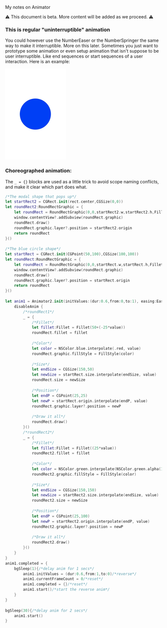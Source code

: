 My notes on Animator<!--more--> 

⚠️️ This document is beta. More content will be added as we proceed. ⚠️️

### This is regular "uninterruptible" animation 

You could however use the NumberEaser or the NumberSpringer the same way to make it interruptible. More on this later. Sometimes you just want to prototype some animation or even setup animation that isn't suppose to be user interruptible. Like end sequences or start sequences of a user interaction. Here is an example:

<img width="195" alt="img" src="https://raw.githubusercontent.com/stylekit/img/master/modal_anim.gif">

### Choreographed animation:

The `_ = {}` blocks are used as a little trick to avoid scope naming conflicts, and make it clear which part does what.

```swift
/*The modal shape that pops up*/
let startRect2 = CGRect.init(rect.center,CGSize(0,0))
let roundRect2:RoundRectGraphic = {
    let roundRect = RoundRectGraphic(0,0,startRect2.w,startRect2.h,Fillet(0),FillStyle(NSColor.yellow.alpha(0)),nil)
    window.contentView?.addSubview(roundRect.graphic)
    roundRect.draw()
    roundRect.graphic.layer?.position = startRect2.origin
    return roundRect
}()

/*The blue circle shape*/
let startRect = CGRect.init(CGPoint(50,100),CGSize(100,100))
let roundRect:RoundRectGraphic = {
    let roundRect = RoundRectGraphic(0,0,startRect.w,startRect.h,Fillet(50),FillStyle(.blue),nil)
    window.contentView?.addSubview(roundRect.graphic)
    roundRect.draw()
    roundRect.graphic.layer?.position = startRect.origin
    return roundRect
}()

let anim1 = Animator2.init(initValues:(dur:0.6,from:0,to:1), easing:Easing.expo.easeOut) { value in
    disableAnim {
        /*roundRect1*/
        _ = {
            /*Fillet*/
            let fillet:Fillet = Fillet(50+(-25*value))
            roundRect.fillet = fillet
            
            /*Color*/
            let color = NSColor.blue.interpolate(.red, value)
            roundRect.graphic.fillStyle = FillStyle(color)
            
            /*Size*/
            let endSize = CGSize(150,50)
            let newSize = startRect.size.interpolate(endSize, value)
            roundRect.size = newSize
            
            /*Position*/
            let endP = CGPoint(25,25)
            let newP = startRect.origin.interpolate(endP, value)
            roundRect.graphic.layer?.position = newP
            
            /*Draw it all*/
            roundRect.draw()
        }()
        /*roundRect2*/
        _ = {
            /*Fillet*/
            let fillet:Fillet = Fillet((25*value))
            roundRect2.fillet = fillet
            
            /*Color*/
            let color = NSColor.green.interpolate(NSColor.green.alpha(1), value)
            roundRect2.graphic.fillStyle = FillStyle(color)
            
            /*Size*/
            let endSize = CGSize(150,150)
            let newSize = startRect2.size.interpolate(endSize, value)
            roundRect2.size = newSize

            /*Position*/
            let endP = CGPoint(25,100)
            let newP = startRect2.origin.interpolate(endP, value)
            roundRect2.graphic.layer?.position = newP
            
            /*Draw it all*/
            roundRect2.draw()
        }()
    }
}
anim1.completed = {
    bgSleep(1){/*delay anim for 1 secs*/
        anim1.initValues = (dur:0.6,from:1,to:0)/*reverse*/
        anim1.currentFrameCount = 0/*reset*/
        anim1.completed = {}/*reset*/
        anim1.start()/*start the reverse anim*/
    }
}

bgSleep(30){/*delay anim for 2 secs*/
    anim1.start()
}
```